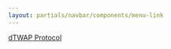 ```yaml
---
layout: partials/navbar/components/menu-link
---
```


[dTWAP Protocol](/https://www.orbs.com/Introducing-TWAP-for-DEXs)
